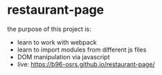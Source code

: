 # restaurant-page
the purpose of this project is:
- learn to work with webpack
- learn to import modules from different js files
- DOM manipulation via javascript
- live: https://b96-osrs.github.io/restaurant-page/
